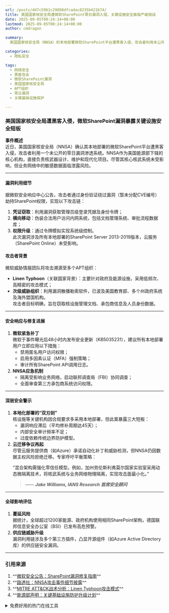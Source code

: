 ```yaml
---
url: /posts/d47c5961c29898dfcadac8235b421b74/
title: 美国国家核安全局遭微软SharePoint零日漏洞入侵，关键设施安全面临严峻挑战
date: 2025-09-05T00:24:14+08:00
lastmod: 2025-09-05T00:24:14+08:00
author: cmdragon

summary:
  美国国家核安全局（NNSA）的本地部署微软SharePoint平台遭黑客入侵，攻击者利用未公开的零日漏洞渗透系统，窃取管理员凭证并进行横向移动。此次漏洞涉及SharePoint Server 2013-2019版本，云服务未受影响。攻击者包括APT组织Linen Typhoon，目标为核设施管理文档和人员数据。微软已发布紧急补丁，NNSA启动应急机制并审查第三方访问权限。事件暴露本地化部署的安全短板，引发云迁移争议，全球1200多家机构面临蔓延风险。

categories:
  - 隐私安全

tags:
  - 网络安全
  - 黑客攻击
  - 微软SharePoint漏洞
  - 美国国家核安全局
  - APT组织
  - 零日漏洞
  - 关键基础设施保护

---
```


### 美国国家核安全局遭黑客入侵，微软SharePoint漏洞暴露关键设施安全短板

**事件概述**  
近日，美国国家核安全局（NNSA）确认其本地部署的微软SharePoint平台遭黑客入侵，攻击者利用一个未公开的零日漏洞渗透系统。NNSA作为美国能源部下辖的核心机构，直接负责核武器设计、维护和现代化项目。尽管其核心核武系统未受影响，但业务网络中的敏感数据面临泄露风险。

---  

#### 漏洞利用细节

据微软安全响应中心公告，攻击者通过身份验证绕过漏洞（暂未分配CVE编号）劫持SharePoint权限，实现以下攻击链：

1. **凭证窃取**：利用漏洞获取管理员级登录凭据及身份令牌；
2. **横向移动**：伪装合法用户访问内网系统，包括文档管理系统、审批流程数据库；
3. **权限升级**：通过令牌模拟实现系统级控制。  
   此次漏洞涉及所有本地部署的SharePoint Server 2013-2019版本，云服务（SharePoint Online）未受影响。

#### 攻击者背景

微软威胁情报团队将攻击溯源至多个APT组织：

- **Linen Typhoon**（关联国家背景）：主要针对政府及能源设施，采用低频次、高精密的攻击模式；
- **次级威胁组织**：利用漏洞散播勒索软件，已波及美国教育部、多个州政府系统及海外盟国机构。  
  攻击者目标明确，旨在窃取核设施管理文档、承包商信息及人员身份数据。

---  

#### 安全响应与修复进展

1. **微软紧急补丁**  
   微软于事件曝光后48小时内发布安全更新（KB5035231），建议所有本地部署用户立即应用以下措施：
    - 禁用匿名用户访问权限；
    - 启用多因素认证（MFA）强制策略；
    - 审计所有SharePoint API调用日志。
2. **NNSA应急机制**
    - 隔离受影响业务网络，启动联邦调查局（FBI）协同调查；
    - 全面审查第三方承包商系统访问权限。

---  

#### 深层安全警示

1. **本地化部署的“双刃剑”**  
   核设施等关键机构因合规要求多采用本地部署，但此案暴露三大短板：
    - 漏洞响应滞后（平均修补周期达45天）；
    - 内部安全审计频率不足；
    - 过度依赖传统边界防护模型。
2. **云迁移争议再起**  
   尽管云服务提供商（如Azure）承诺自动化补丁和威胁检测，但NNSA仍因数据主权风险拒绝迁移。专家呼吁平衡策略：
   >
   “混合架构需强化零信任模型。例如，加州劳伦斯利弗莫尔国家实验室采用动态微隔离技术，将核武系统与业务网络物理隔离，实现攻击面最小化。”  
   > —— ***Jake Williams, IANS Research 首席安全顾问***

---  

#### 全球影响评估

1. **蔓延风险**  
   据统计，全球超过1200家能源、政府机构使用相同SharePoint架构，德国联邦信息安全办公室（BSI）已发布高危预警。
2. **供应链威胁升级**  
   漏洞利用链涉及多个第三方插件，凸显开源组件（如Azure Active Directory库）的供应链安全漏洞。

---  

### 引用来源

1. ^^[微软安全公告：SharePoint漏洞修复指南](https://msrc.microsoft.com/update-guide/vulnerability/)^^
2. ^^[路透社：NNSA攻击事件细节披露](https://www.reuters.com/cybersecurity/)^^
3. ^^[MITRE ATT&CK战术分析：Linen Typhoon攻击模式](https://attack.mitre.org/)^^
4. ^^[能源部声明：关键基础设施防护升级计划](https://www.energy.gov/)^^

<details>
<summary>免费好用的热门在线工具</summary>

- [ASCII字符画生成器 - 应用商店 | By cmdragon](https://tools.cmdragon.cn/zh/apps/ascii-art-generator)
- [JSON Web Tokens 工具 - 应用商店 | By cmdragon](https://tools.cmdragon.cn/zh/apps/jwt-tool)
- [Bcrypt 密码工具 - 应用商店 | By cmdragon](https://tools.cmdragon.cn/zh/apps/bcrypt-tool)
- [GIF 合成器 - 应用商店 | By cmdragon](https://tools.cmdragon.cn/zh/apps/gif-composer)
- [GIF 分解器 - 应用商店 | By cmdragon](https://tools.cmdragon.cn/zh/apps/gif-decomposer)
- [文本隐写术 - 应用商店 | By cmdragon](https://tools.cmdragon.cn/zh/apps/text-steganography)
- [CMDragon 在线工具 - 高级AI工具箱与开发者套件 | 免费好用的在线工具](https://tools.cmdragon.cn/zh)
- [应用商店 - 发现1000+提升效率与开发的AI工具和实用程序 | 免费好用的在线工具](https://tools.cmdragon.cn/zh/apps?category=trending)
- [CMDragon 更新日志 - 最新更新、功能与改进 | 免费好用的在线工具](https://tools.cmdragon.cn/zh/changelog)
- [支持我们 - 成为赞助者 | 免费好用的在线工具](https://tools.cmdragon.cn/zh/sponsor)
- [AI文本生成图像 - 应用商店 | 免费好用的在线工具](https://tools.cmdragon.cn/zh/apps/text-to-image-ai)
- [临时邮箱 - 应用商店 | 免费好用的在线工具](https://tools.cmdragon.cn/zh/apps/temp-email)
- [二维码解析器 - 应用商店 | 免费好用的在线工具](https://tools.cmdragon.cn/zh/apps/qrcode-parser)
- [文本转思维导图 - 应用商店 | 免费好用的在线工具](https://tools.cmdragon.cn/zh/apps/text-to-mindmap)
- [正则表达式可视化工具 - 应用商店 | 免费好用的在线工具](https://tools.cmdragon.cn/zh/apps/regex-visualizer)
- [文件隐写工具 - 应用商店 | 免费好用的在线工具](https://tools.cmdragon.cn/zh/apps/steganography-tool)
- [IPTV 频道探索器 - 应用商店 | 免费好用的在线工具](https://tools.cmdragon.cn/zh/apps/iptv-explorer)
- [快传 - 应用商店 | 免费好用的在线工具](https://tools.cmdragon.cn/zh/apps/snapdrop)
- [随机抽奖工具 - 应用商店 | 免费好用的在线工具](https://tools.cmdragon.cn/zh/apps/lucky-draw)
- [动漫场景查找器 - 应用商店 | 免费好用的在线工具](https://tools.cmdragon.cn/zh/apps/anime-scene-finder)
- [时间工具箱 - 应用商店 | 免费好用的在线工具](https://tools.cmdragon.cn/zh/apps/time-toolkit)
- [网速测试 - 应用商店 | 免费好用的在线工具](https://tools.cmdragon.cn/zh/apps/speed-test)
- [AI 智能抠图工具 - 应用商店 | 免费好用的在线工具](https://tools.cmdragon.cn/zh/apps/background-remover)
- [背景替换工具 - 应用商店 | 免费好用的在线工具](https://tools.cmdragon.cn/zh/apps/background-replacer)
- [艺术二维码生成器 - 应用商店 | 免费好用的在线工具](https://tools.cmdragon.cn/zh/apps/artistic-qrcode)
- [Open Graph 元标签生成器 - 应用商店 | 免费好用的在线工具](https://tools.cmdragon.cn/zh/apps/open-graph-generator)
- [图像对比工具 - 应用商店 | 免费好用的在线工具](https://tools.cmdragon.cn/zh/apps/image-comparison)
- [图片压缩专业版 - 应用商店 | 免费好用的在线工具](https://tools.cmdragon.cn/zh/apps/image-compressor)
- [密码生成器 - 应用商店 | 免费好用的在线工具](https://tools.cmdragon.cn/zh/apps/password-generator)
- [SVG优化器 - 应用商店 | 免费好用的在线工具](https://tools.cmdragon.cn/zh/apps/svg-optimizer)
- [调色板生成器 - 应用商店 | 免费好用的在线工具](https://tools.cmdragon.cn/zh/apps/color-palette)
- [在线节拍器 - 应用商店 | 免费好用的在线工具](https://tools.cmdragon.cn/zh/apps/online-metronome)
- [IP归属地查询 - 应用商店 | 免费好用的在线工具](https://tools.cmdragon.cn/zh/apps/ip-geolocation)
- [CSS网格布局生成器 - 应用商店 | 免费好用的在线工具](https://tools.cmdragon.cn/zh/apps/css-grid-layout)
- [邮箱验证工具 - 应用商店 | 免费好用的在线工具](https://tools.cmdragon.cn/zh/apps/email-validator)
- [书法练习字帖 - 应用商店 | 免费好用的在线工具](https://tools.cmdragon.cn/zh/apps/calligraphy-practice)
- [金融计算器套件 - 应用商店 | 免费好用的在线工具](https://tools.cmdragon.cn/zh/apps/finance-calculator-suite)
- [中国亲戚关系计算器 - 应用商店 | 免费好用的在线工具](https://tools.cmdragon.cn/zh/apps/chinese-kinship-calculator)
- [Protocol Buffer 工具箱 - 应用商店 | 免费好用的在线工具](https://tools.cmdragon.cn/zh/apps/protobuf-toolkit)
- [IP归属地查询 - 应用商店 | 免费好用的在线工具](https://tools.cmdragon.cn/zh/apps/ip-geolocation)
- [图片无损放大 - 应用商店 | 免费好用的在线工具](https://tools.cmdragon.cn/zh/apps/image-upscaler)
- [文本比较工具 - 应用商店 | 免费好用的在线工具](https://tools.cmdragon.cn/zh/apps/text-compare)
- [IP批量查询工具 - 应用商店 | 免费好用的在线工具](https://tools.cmdragon.cn/zh/apps/ip-batch-lookup)
- [域名查询工具 - 应用商店 | 免费好用的在线工具](https://tools.cmdragon.cn/zh/apps/domain-finder)
- [DNS工具箱 - 应用商店 | 免费好用的在线工具](https://tools.cmdragon.cn/zh/apps/dns-toolkit)
- [网站图标生成器 - 应用商店 | 免费好用的在线工具](https://tools.cmdragon.cn/zh/apps/favicon-generator)
- [XML Sitemap](https://tools.cmdragon.cn/sitemap_index.xml)

</details>
